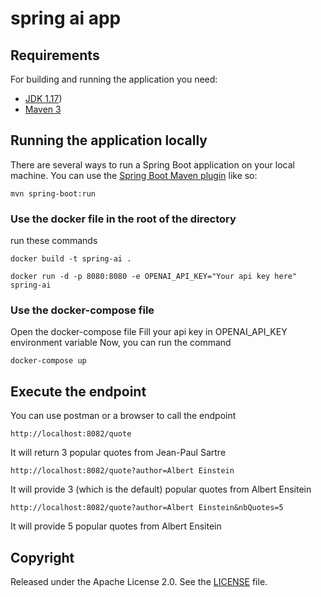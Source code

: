 # spring ai app

## Requirements

For building and running the application you need:

- [JDK 1.17](https://www.oracle.com/java/technologies/javase/jdk17-archive-downloads.html))
- [Maven 3](https://maven.apache.org)

## Running the application locally

There are several ways to run a Spring Boot application on your local machine. You can use the [Spring Boot Maven plugin](https://docs.spring.io/spring-boot/docs/current/reference/html/build-tool-plugins-maven-plugin.html) like so:

```shell
mvn spring-boot:run
```

### Use the docker file in the root of the directory
run these commands

 ```shell
docker build -t spring-ai .
```

```shell
docker run -d -p 8080:8080 -e OPENAI_API_KEY="Your api key here" spring-ai
```

### Use the docker-compose file
Open the docker-compose file
Fill your api key in OPENAI_API_KEY environment variable
Now, you can run the command 

```shell
docker-compose up
```

## Execute the endpoint

You can use postman or a browser to call the endpoint

```shell
http://localhost:8082/quote
```
It will return 3 popular quotes from Jean-Paul Sartre

```shell
http://localhost:8082/quote?author=Albert Einstein
```
It will provide 3 (which is the default) popular quotes from Albert Ensitein

```shell
http://localhost:8082/quote?author=Albert Einstein&nbQuotes=5
```
It will provide 5 popular quotes from Albert Ensitein


## Copyright

Released under the Apache License 2.0. See the [LICENSE](https://github.com/codecentric/springboot-sample-app/blob/master/LICENSE) file.

